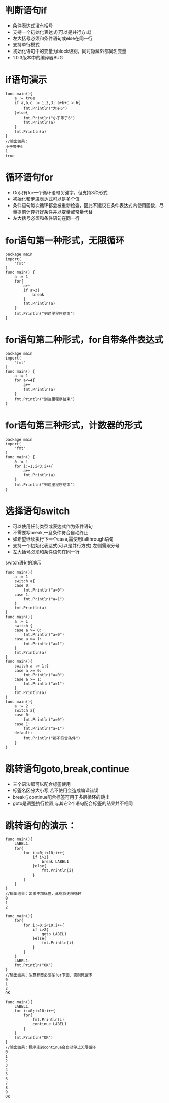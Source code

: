 判断语句if
====
* 条件表达式没有括号<br>
* 支持一个初始化表达式(可以是并行方式)<br>
* 左大括号必须和条件语句或else在同一行<br>
* 支持单行模式<br>
* 初始化语句中的变量为block级别，同时隐藏外部同名变量<br>
* 1.0.3版本中的编译器BUG<br>

if语句演示
====
```yanshi
func main(){
	a := true
	if a,b,c := 1,2,3; a+b+c > 6{
		fmt.Println("大于6")
	}else{
		fmt.Println("小于等于6")
		fmt.Println(a)
	}
	fmt.Println(a)
}
//输出结果：
小于等于6
1
true
```
循环语句for
=====
* Go只有for一个循环语句关键字，但支持3种形式<br>
* 初始化和步进表达式可以是多个值<br>
* 条件语句每次循环都会被重新检查，因此不建议在条件表达式内使用函数，尽量提前计算好好条件并以变量或常量代替<br>
* 左大括号必须和条件语句在同一行<br>

for语句第一种形式，无限循环
====
```wuxian
package main
import(
	"fmt"
)
func main() {
	a := 1
	for{
		a++
		if a>3{
			break
		}
		fmt.Println(a)
	}
	fmt.Println("到这里程序结束")
}
```
for语句第二种形式，for自带条件表达式
====
```tiaojian
package main
import(
	"fmt"
)
func main() {
	a := 1
	for a<=4{
		a++
		fmt.Println(a)
	}
	fmt.Println("到这里程序结束")
}
```
for语句第三种形式，计数器的形式
====
```jishuqi
package main
import(
	"fmt"
)
func main() {
	a := 1
	for i:=1;i<3;i++{
		a++
		fmt.Println(a)
	}
	fmt.Println("到这里程序结束")
}
```
选择语句switch
====
* 可以使用任何类型或表达式作为条件语句<br>
* 不需要写break,一旦条件符合自动终止<br>
* 如希望继续执行下一个case,需使用fallthrough语句<br>
* 支持一个初始化表达式(可以是并行方式),左侧需跟分号<br>
* 左大括号必须和条件语句在同一行<br>

switch语句的演示
```yanshi
func main(){
	a := 1
	switch a{
	case 0:
		fmt.Println("a=0")
	case 1:
		fmt.Println("a=1")
	}
	fmt.Println(a)
}
func main(){
	a := 1
	switch {
	case a >= 0:
		fmt.Println("a=0")
	case a >= 1:
		fmt.Println("a=1")
	}
	fmt.Println(a)
}
func main(){
	switch a := 1;{
	case a >= 0:
		fmt.Println("a=0")
	case a >= 1:
		fmt.Println("a=1")
	}
	fmt.Println(a)
}
func main(){
	a := 2
	switch a{
	case 0:
		fmt.Println("a=0")
	case 1:
		fmt.Println("a=1")
	default:
		fmt.Println("都不符合条件")
	}
}
```
跳转语句goto,break,continue
=====
* 三个语法都可以配合标签使用<br>
* 标签名区分大小写,若不使用会造成编译错误<br>
* break与continue配合标签可用于多层循环的跳出<br>
* goto是调整执行位置,与其它2个语句配合标签的结果并不相同<br>

跳转语句的演示：
====
```yanshi
func main(){
	LABEL1:
	for{
		for i:=0;i<10;i++{
			if i>2{
				break LABEL1
			}else{
				fmt.Println(i)
			}
		}
	}
}
//输出结果：如果不加标签，此处将无限循环
0
1
2

func main(){
	for{
		for i:=0;i<10;i++{
			if i>2{
				goto LABEL1
			}else{
				fmt.Println(i)
			}
		}
	}
	LABEL1:
	fmt.Println("OK")
}
//输出结果：注意标签必须在for下面，否则死循环
0
1
2
OK

func main(){
	LABEL1:
	for i:=0;i<10;i++{
		for{
			fmt.Println(i)
			continue LABEL1
		}
	}
	fmt.Println("OK")
}
//输出结果：程序走到continue会自动停止无限循环
0
1
2
3
4
5
6
7
8
9
OK
```

